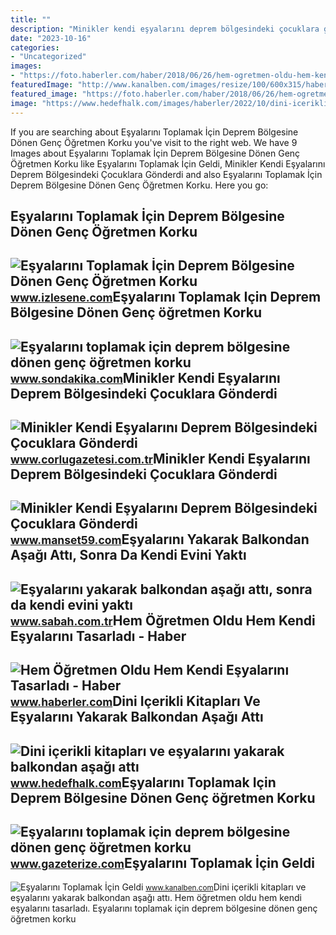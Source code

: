 ```yaml
---
title: ""
description: "Minikler kendi eşyalarını deprem bölgesindeki çocuklara gönderdi"
date: "2023-10-16"
categories:
- "Uncategorized"
images:
- "https://foto.haberler.com/haber/2018/06/26/hem-ogretmen-oldu-hem-kendi-esyalarini-tasarl-10990869_amp.jpg"
featuredImage: "http://www.kanalben.com/images/resize/100/600x315/haberler/3939istenmeyen-adam3939-esyalarini-toplamak-icin-geldi-p20131124180002.jpg"
featured_image: "https://foto.haberler.com/haber/2018/06/26/hem-ogretmen-oldu-hem-kendi-esyalarini-tasarl-10990869_amp.jpg"
image: "https://www.hedefhalk.com/images/haberler/2022/10/dini-icerikli-kitaplari-ve-esyalarini-yakarak-balkondan-asagi-atti-sonra-da-kendi-evini-yakti-1432.jpg"
---
```


If you are searching about Eşyalarını Toplamak İçin Deprem Bölgesine Dönen Genç Öğretmen Korku you've visit to the right web. We have 9 Images about Eşyalarını Toplamak İçin Deprem Bölgesine Dönen Genç Öğretmen Korku like Eşyalarını Toplamak İçin Geldi, Minikler Kendi Eşyalarını Deprem Bölgesindeki Çocuklara Gönderdi and also Eşyalarını Toplamak İçin Deprem Bölgesine Dönen Genç Öğretmen Korku. Here you go:

Eşyalarını Toplamak İçin Deprem Bölgesine Dönen Genç Öğretmen Korku
-------------------------------------------------------------------

 ![Eşyalarını Toplamak İçin Deprem Bölgesine Dönen Genç Öğretmen Korku](https://i1.imgiz.com/rshots/10747/esyalarini-toplamak-icin-deprem-bolgesine-donen-genc-ogretmen-korku-dolu-anlari-tekrar-yasadi_10747693-9180_600x315.jpg) <small>www.izlesene.com</small>Eşyalarını Toplamak Için Deprem Bölgesine Dönen Genç öğretmen Korku
-------------------------------------------------------------------

 ![Eşyalarını toplamak için deprem bölgesine dönen genç öğretmen korku](https://i2.sdacdn.com/haber/2023/02/17/esyalarini-toplamak-icin-deprem-bolgesine-don-15641417_amp.jpg) <small>www.sondakika.com</small>Minikler Kendi Eşyalarını Deprem Bölgesindeki Çocuklara Gönderdi
----------------------------------------------------------------

 ![Minikler Kendi Eşyalarını Deprem Bölgesindeki Çocuklara Gönderdi](https://www.corlugazetesi.com.tr/images/haberler/2023/02/minikler-kendi-esyalarini-deprem-bolgesindeki-cocuklara-gonderdi.jpg) <small>www.corlugazetesi.com.tr</small>Minikler Kendi Eşyalarını Deprem Bölgesindeki Çocuklara Gönderdi
----------------------------------------------------------------

 ![Minikler Kendi Eşyalarını Deprem Bölgesindeki Çocuklara Gönderdi](https://www.manset59.com/images/haberler/2023/02/minikler-kendi-esyalarini-deprem-bolgesindeki-cocuklara-gonderdi-1676537613.jpg) <small>www.manset59.com</small>Eşyalarını Yakarak Balkondan Aşağı Attı, Sonra Da Kendi Evini Yaktı
-------------------------------------------------------------------

 ![Eşyalarını yakarak balkondan aşağı attı, sonra da kendi evini yaktı](https://iasbh.tmgrup.com.tr/ef5cc8/600/338/3/0/1920/1080?u=https://isbh.tmgrup.com.tr/sbh/2022/10/19/esyalarini-yakarak-balkondan-asagi-atti-sonra-da-kendi-evini-yakti-video-1666160073023.jpeg) <small>www.sabah.com.tr</small>Hem Öğretmen Oldu Hem Kendi Eşyalarını Tasarladı - Haber
--------------------------------------------------------

 ![Hem Öğretmen Oldu Hem Kendi Eşyalarını Tasarladı - Haber](https://foto.haberler.com/haber/2018/06/26/hem-ogretmen-oldu-hem-kendi-esyalarini-tasarl-10990869_amp.jpg) <small>www.haberler.com</small>Dini Içerikli Kitapları Ve Eşyalarını Yakarak Balkondan Aşağı Attı
------------------------------------------------------------------

 ![Dini içerikli kitapları ve eşyalarını yakarak balkondan aşağı attı](https://www.hedefhalk.com/images/haberler/2022/10/dini-icerikli-kitaplari-ve-esyalarini-yakarak-balkondan-asagi-atti-sonra-da-kendi-evini-yakti-1432.jpg) <small>www.hedefhalk.com</small>Eşyalarını Toplamak Için Deprem Bölgesine Dönen Genç öğretmen Korku
-------------------------------------------------------------------

 ![Eşyalarını toplamak için deprem bölgesine dönen genç öğretmen korku](https://gazeterizecom.teimg.com/gazeterize-com/images/haberler/2023/02/esyalarini_toplamak_icin_deprem_bolgesine_donen_genc_ogretmen_korku_dolu_anlari_tekrar_yasadi.jpg) <small>www.gazeterize.com</small>Eşyalarını Toplamak İçin Geldi
------------------------------

 ![Eşyalarını Toplamak İçin Geldi](http://www.kanalben.com/images/resize/100/600x315/haberler/3939istenmeyen-adam3939-esyalarini-toplamak-icin-geldi-p20131124180002.jpg) <small>www.kanalben.com</small>Dini içerikli kitapları ve eşyalarını yakarak balkondan aşağı attı. Hem öğretmen oldu hem kendi eşyalarını tasarladı. Eşyalarını toplamak için deprem bölgesine dönen genç öğretmen korku
